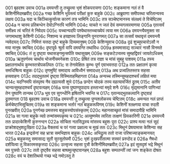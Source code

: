 001	बृहदश्व उवाच
001a	दमयन्ती तु तच्छ्रुत्वा भृशं शोकपरायणा
001c	शङ्कमाना नलं तं वै केशिनीमिदमब्रवीत्
002a	गच्छ केशिनि भूयस्त्वं परीक्षां कुरु बाहुके
002c	आब्रुवाणा समीपस्था चरितान्यस्य लक्षय
003a	यदा च किञ्चित्कुर्यात्स कारणं तत्र भामिनि
003c	तत्र सञ्चेष्टमानस्य संलक्ष्यं ते विचेष्टितम्
004a	न चास्य प्रतिबन्धेन देयोऽग्निरपि भामिनि
004c	याचते न जलं देयं सम्यगत्वरमाणया
005a	एतत्सर्वं समीक्ष्य त्वं चरितं मे निवेदय
005c	यच्चान्यदपि पश्येथास्तच्चाख्येयं त्वया मम
006a	दमयन्त्यैवमुक्ता सा जगामाथाशु केशिनी
006c	निशाम्य च हयज्ञस्य लिङ्गानि पुनरागमत्
007a	सा तत्सर्वं यथावृत्तं दमयन्त्यै न्यवेदयत्
007c	निमित्तं यत्तदा दृष्टं बाहुके दिव्यमानुषम्
008	केशिन्युवाच
008a	दृढं शुच्युपचारोऽसौ न मया मानुषः क्वचित्
008c	दृष्टपूर्वः श्रुतो वापि दमयन्ति तथाविधः
009a	ह्रस्वमासाद्य सञ्चारं नासौ विनमते क्वचित्
009c	तं तु दृष्ट्वा यथासङ्गमुत्सर्पति यथासुखम्
009e	सङ्कटेऽप्यस्य सुमहद्विवरं जायतेऽधिकम्
010a	ऋतुपर्णस्य चार्थाय भोजनीयमनेकशः
010c	प्रेषितं तत्र राज्ञा च मांसं सुबहु पाशवम्
011a	तस्य प्रक्षालनार्थाय कुम्भस्तत्रोपकल्पितः
011c	स तेनावेक्षितः कुम्भः पूर्ण एवाभवत्तदा
012a	ततः प्रक्षालनं कृत्वा समधिश्रित्य बाहुकः
012c	तृणमुष्टिं समादाय आविध्यैनं समादधत्
013a	अथ प्रज्वलितस्तत्र सहसा हव्यवाहनः
013c	तदद्भुततमं दृष्ट्वा विस्मिताहमिहागता
014a	अन्यच्च तस्मिन्सुमहदाश्चर्यं लक्षितं मया
014c	यदग्निमपि संस्पृश्य नैव दह्यत्यसौ शुभे
015a	छन्देन चोदकं तस्य वहत्यावर्जितं द्रुतम्
015c	अतीव चान्यत्सुमहदाश्चर्यं दृष्टवत्यहम्
016a	यत्स पुष्पाण्युपादाय हस्ताभ्यां ममृदे शनैः
016c	मृद्यमानानि पाणिभ्यां तेन पुष्पाणि तान्यथ
017a	भूय एव सुगन्धीनि हृषितानि भवन्ति च
017c	एतान्यद्भुतकल्पानि दृष्ट्वाहं द्रुतमागता
018	बृहदश्व उवाच
018a	दमयन्ती तु तच्छ्रुत्वा पुण्यश्लोकस्य चेष्टितम्
018c	अमन्यत नलं प्राप्तं कर्मचेष्टाभिसूचितम्
019a	सा शङ्कमाना भर्तारं नलं बाहुकरूपिणम्
019c	केशिनीं श्लक्ष्णया वाचा रुदती पुनरब्रवीत्
020a	पुनर्गच्छ प्रमत्तस्य बाहुकस्योपसंस्कृतम्
020c	महानसाच्छृतं मांसं समादायैहि भामिनि
021a	सा गत्वा बाहुके व्यग्रे तन्मांसमपकृष्य च
021c	अत्युष्णमेव त्वरिता तत्क्षणं प्रियकारिणी
021e	दमयन्त्यै ततः प्रादात्केशिनी कुरुनन्दन
022a	सोचिता नलसिद्धस्य मांसस्य बहुशः पुरा
022c	प्राश्य मत्वा नलं सूदं प्राक्रोशद्भृशदुःखिता
023a	वैक्लव्यं च परं गत्वा प्रक्षाल्य च मुखं ततः
023c	मिथुनं प्रेषयामास केशिन्या सह भारत
024a	इन्द्रसेनां सह भ्रात्रा समभिज्ञाय बाहुकः
024c	अभिद्रुत्य ततो राजा परिष्वज्याङ्कमानयत्
025a	बाहुकस्तु समासाद्य सुतौ सुरसुतोपमौ
025c	भृशं दुःखपरीतात्मा सस्वरं प्ररुदोद ह
026a	नैषधो दर्शयित्वा तु विकारमसकृत्तदा
026c	उत्सृज्य सहसा पुत्रौ केशिनीमिदमब्रवीत्
027a	इदं सुसदृशं भद्रे मिथुनं मम पुत्रयोः
027c	ततो दृष्ट्वैव सहसा बाष्पमुत्सृष्टवानहम्
028a	बहुशः सम्पतन्तीं त्वां जनः शङ्केत दोषतः
028c	वयं च देशातिथयो गच्छ भद्रे नमोऽस्तु ते
